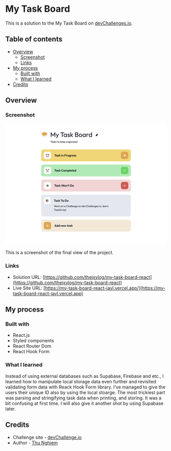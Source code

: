 # My Task Board

This is a solution to the My Task Board on [devChallenges.io](https://devchallenges.io).

## Table of contents

- [Overview](#overview)
  - [Screenshot](#screenshot)
  - [Links](#links)
- [My process](#my-process)
  - [Built with](#built-with)
  - [What I learned](#what-i-learned)
- [Credits](#credits)

## Overview

### Screenshot

![](./public/screenshot.png)

This is a screenshot of the final view of the project.

### Links

- Solution URL: [https://github.com/thejxylog/my-task-board-react](https://github.com/thejxylog/my-task-board-react)
- Live Site URL: [https://my-task-board-react-jayl.vercel.app/](https://my-task-board-react-jayl.vercel.app)

## My process

### Built with

- React.js
- Styled components
- React Router Dom
- React Hook Form

### What I learned

Instead of using external databases such as Supabase, Firebase and etc., I learned how to manipulate local storage data even further and revisited validating form data with Reack Hook Form library. I've managed to give the users their unique ID also by using the local stoarge. The most trickiest part was parsing and stringifying task data when printing, and storing. It was a bit confusing at first time. I will also give it another shot by using Supabase later.

## Credits

- Challenge site - [devChallenge.io](https://devchallenges.io/challenge/my-task-board-appd)
- Author - [Thu Nghiem](https://devchallenges.io/profile/ff6a2335-b279-4601-8927-85c85af7e7d8)
